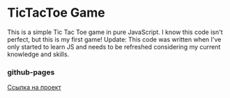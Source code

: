 # TicTacToe Game
This is a simple Tic Tac Toe game in pure JavaScript.
I know this code isn't perfect, but this is my first game!
Update: This code was written when I've only started to learn JS and needs to be refreshed considering my current knowledge and skills.
### github-pages
[Ссылка на проект](<https://vot-tot-voronov.github.io/tic-tac-toe/>)